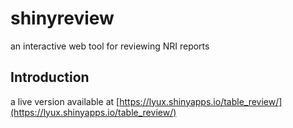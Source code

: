 # shinyreview
an interactive web tool for reviewing NRI reports

## Introduction
a live version available at [https://lyux.shinyapps.io/table_review/](https://lyux.shinyapps.io/table_review/)
